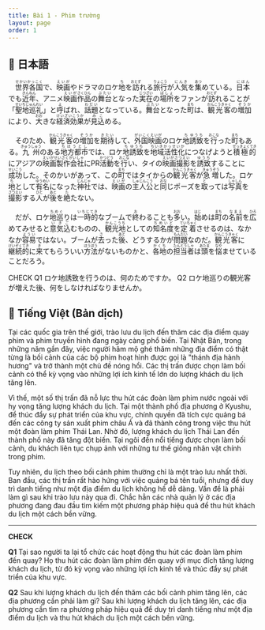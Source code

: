```yaml
---
title: Bài 1 - Phim trường
layout: page
order: 1
---
```


## 📖 日本語
　<ruby>世界各国<rt>せかいかっこく</rt></ruby>で、<ruby>映画<rt>えいが</rt></ruby>や<ruby>ドラマ</ruby>のロケ<ruby>地<rt>ち</rt></ruby>を<ruby>訪<rt>おとず</rt></ruby>れる<ruby>旅行<rt>りょこう</rt></ruby>が<ruby>人気<rt>にんき</rt></ruby>を<ruby>集<rt>あつ</rt></ruby>めている。<ruby>日本<rt>にほん</rt></ruby>でも<ruby>近年<rt>きんねん</rt></ruby>、アニメ<ruby>映画<rt>えいが</rt></ruby><ruby>作品<rt>さくひん</rt></ruby>の<ruby>舞台<rt>ぶたい</rt></ruby>となった<ruby>実在<rt>じつざい</rt></ruby>の<ruby>場所<rt>ばしょ</rt></ruby>をファンが<ruby>訪<rt>おとず</rt></ruby>れることが「<ruby>聖地巡礼<rt>せいちじゅんれい</rt></ruby>」と<ruby>呼<rt>よ</rt></ruby>ばれ、<ruby>話題<rt>わだい</rt></ruby>となっている。<ruby>舞台<rt>ぶたい</rt></ruby>となった<ruby>町<rt>まち</rt></ruby>は、<ruby>観光客<rt>かんこうきゃく</rt></ruby>の<ruby>増加<rt>ぞうか</rt></ruby>により、<ruby>大<rt>おお</rt></ruby>きな<ruby>経済効果<rt>けいざいこうか</rt></ruby>が<ruby>見込<rt>みこ</rt></ruby>める。  

　そのため、<ruby>観光客<rt>かんこうきゃく</rt></ruby>の<ruby>増加<rt>ぞうか</rt></ruby>を<ruby>期待<rt>きたい</rt></ruby>して、<ruby>外国映画<rt>がいこくえいが</rt></ruby>のロケ<ruby>地<rt>ち</rt></ruby><ruby>誘致<rt>ゆうち</rt></ruby>を<ruby>行<rt>おこな</rt></ruby>った<ruby>町<rt>まち</rt></ruby>もある。<ruby>九州<rt>きゅうしゅう</rt></ruby>のある<ruby>地方都市<rt>ちほうとし</rt></ruby>では、ロケ<ruby>地<rt>ち</rt></ruby><ruby>誘致<rt>ゆうち</rt></ruby>を<ruby>地域活性化<rt>ちいきかっせいか</rt></ruby>につなげようと<ruby>積極的<rt>せっきょくてき</rt></ruby>にアジアの<ruby>映画製作会社<rt>えいがせいさくがいしゃ</rt></ruby>にPR<ruby>活動<rt>かつどう</rt></ruby>を<ruby>行<rt>おこな</rt></ruby>い、タイの<ruby>映画撮影<rt>えいがさつえい</rt></ruby>を<ruby>誘致<rt>ゆうち</rt></ruby>することに<ruby>成功<rt>せいこう</rt></ruby>した。そのかいがあって、この<ruby>町<rt>まち</rt></ruby>ではタイからの<ruby>観光客<rt>かんこうきゃく</rt></ruby>が<ruby>急増<rt>きゅうぞう</rt></ruby>した。ロケ<ruby>地<rt>ち</rt></ruby>として<ruby>有名<rt>ゆうめい</rt></ruby>になった<ruby>神社<rt>じんじゃ</rt></ruby>では、<ruby>映画<rt>えいが</rt></ruby>の<ruby>主人公<rt>しゅじんこう</rt></ruby>と<ruby>同<rt>おな</rt></ruby>じポーズを<ruby>取<rt>と</rt></ruby>っては<ruby>写真<rt>しゃしん</rt></ruby>を<ruby>撮影<rt>さつえい</rt></ruby>する<ruby>人<rt>ひと</rt></ruby>が<ruby>後<rt>あと</rt></ruby>を<ruby>絶<rt>た</rt></ruby>たない。  

　だが、ロケ<ruby>地巡<rt>ちめぐ</rt></ruby>りは<ruby>一時的<rt>いちじてき</rt></ruby>なブームで<ruby>終<rt>お</rt></ruby>わることも<ruby>多<rt>おお</rt></ruby>い。<ruby>始<rt>はじ</rt></ruby>めは<ruby>町<rt>まち</rt></ruby>の<ruby>名前<rt>なまえ</rt></ruby>を<ruby>広<rt>ひろ</rt></ruby>めてみせると<ruby>意気込<rt>いきご</rt></ruby>むものの、<ruby>観光地<rt>かんこうち</rt></ruby>としての<ruby>知名度<rt>ちめいど</rt></ruby>を<ruby>定着<rt>ていちゃく</rt></ruby>させるのは、なかなか<ruby>容易<rt>ようい</rt></ruby>ではない。ブームが<ruby>去<rt>さ</rt></ruby>った<ruby>後<rt>あと</rt></ruby>、どうするかが<ruby>問題<rt>もんだい</rt></ruby>なのだ。<ruby>観光客<rt>かんこうきゃく</rt></ruby>に<ruby>継続的<rt>けいぞくてき</rt></ruby>に<ruby>来<rt>き</rt></ruby>てもらういい<ruby>方法<rt>ほうほう</rt></ruby>がないものかと、<ruby>各地<rt>かくち</rt></ruby>の<ruby>担当者<rt>たんとうしゃ</rt></ruby>は<ruby>頭<rt>あたま</rt></ruby>を<ruby>悩<rt>なや</rt></ruby>ませていることだろう。

CHECK
Q1 ロケ地誘致を行うのは、何のためですか。
Q2 ロケ地巡りの観光客が増えた後、何をしなければなりませんか。
## 📘 Tiếng Việt (Bản dịch)
Tại các quốc gia trên thế giới, trào lưu du lịch đến thăm các địa điểm quay phim và phim truyền hình đang ngày càng phổ biến. Tại Nhật Bản, trong những năm gần đây, việc người hâm mộ ghé thăm những địa điểm có thật từng là bối cảnh của các bộ phim hoạt hình được gọi là "thánh địa hành hương" và trở thành một chủ đề nóng hổi. Các thị trấn được chọn làm bối cảnh có thể kỳ vọng vào những lợi ích kinh tế lớn do lượng khách du lịch tăng lên.

Vì thế, một số thị trấn đã nỗ lực thu hút các đoàn làm phim nước ngoài với hy vọng tăng lượng khách du lịch. Tại một thành phố địa phương ở Kyushu, để thúc đẩy sự phát triển của khu vực, chính quyền đã tích cực quảng bá đến các công ty sản xuất phim châu Á và đã thành công trong việc thu hút một đoàn làm phim Thái Lan. Nhờ đó, lượng khách du lịch Thái Lan đến thành phố này đã tăng đột biến. Tại ngôi đền nổi tiếng được chọn làm bối cảnh, du khách liên tục chụp ảnh với những tư thế giống nhân vật chính trong phim.

Tuy nhiên, du lịch theo bối cảnh phim thường chỉ là một trào lưu nhất thời. Ban đầu, các thị trấn rất hào hứng với việc quảng bá tên tuổi, nhưng để duy trì danh tiếng như một địa điểm du lịch không hề dễ dàng. Vấn đề là phải làm gì sau khi trào lưu này qua đi. Chắc hẳn các nhà quản lý ở các địa phương đang đau đầu tìm kiếm một phương pháp hiệu quả để thu hút khách du lịch một cách bền vững.

---

**CHECK**

**Q1** Tại sao người ta lại tổ chức các hoạt động thu hút các đoàn làm phim đến quay?
Họ thu hút các đoàn làm phim đến quay với mục đích tăng lượng khách du lịch, từ đó kỳ vọng vào những lợi ích kinh tế và thúc đẩy sự phát triển của khu vực.

**Q2** Sau khi lượng khách du lịch đến thăm các bối cảnh phim tăng lên, các địa phương cần phải làm gì?
Sau khi lượng khách du lịch tăng lên, các địa phương cần tìm ra phương pháp hiệu quả để duy trì danh tiếng như một địa điểm du lịch và thu hút khách du lịch một cách bền vững.